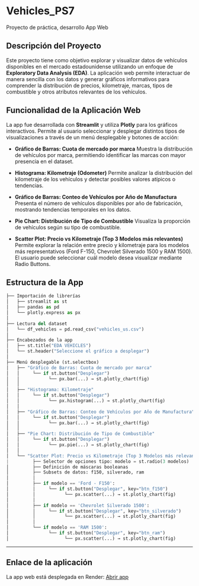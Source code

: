 # Vehicles_PS7
Proyecto de práctica, desarrollo App Web

## Descripción del Proyecto

Este proyecto tiene como objetivo explorar y visualizar datos de vehículos disponibles en el mercado estadounidense utilizando un enfoque de **Exploratory Data Analysis (EDA)**. La aplicación web permite interactuar de manera sencilla con los datos y generar gráficos informativos para comprender la distribución de precios, kilometraje, marcas, tipos de combustible y otros atributos relevantes de los vehículos.

## Funcionalidad de la Aplicación Web

La app fue desarrollada con **Streamlit** y utiliza **Plotly** para los gráficos interactivos. Permite al usuario seleccionar y desplegar distintos tipos de visualizaciones a través de un menú desplegable y botones de acción:

* **Gráfico de Barras: Cuota de mercado por marca**
  Muestra la distribución de vehículos por marca, permitiendo identificar las marcas con mayor presencia en el dataset.

* **Histograma: Kilometraje (Odometer)**
  Permite analizar la distribución del kilometraje de los vehículos y detectar posibles valores atípicos o tendencias.

* **Gráfico de Barras: Conteo de Vehículos por Año de Manufactura**
  Presenta el número de vehículos disponibles por año de fabricación, mostrando tendencias temporales en los datos.

* **Pie Chart: Distribución de Tipo de Combustible**
  Visualiza la proporción de vehículos según su tipo de combustible.

* **Scatter Plot: Precio vs Kilometraje (Top 3 Modelos más relevantes)**
  Permite explorar la relación entre precio y kilometraje para los modelos más representativos (Ford F-150, Chevrolet Silverado 1500 y RAM 1500). El usuario puede seleccionar cuál modelo desea visualizar mediante Radio Buttons.

## Estructura de la App

```app.py
├── Importación de librerías
│   ├── streamlit as st
│   ├── pandas as pd
│   └── plotly.express as px
│
├── Lectura del dataset
│   └── df_vehicles = pd.read_csv("vehicles_us.csv")
│
├── Encabezados de la app
│   ├── st.title("EDA VEHICLES")
│   └── st.header("Seleccione el gráfico a desplegar")
│
├── Menú desplegable (st.selectbox)
│   ├── "Gráfico de Barras: Cuota de mercado por marca"
│   │     └── if st.button("Desplegar")
│   │           └── px.bar(...) → st.plotly_chart(fig)
│   │
│   ├── "Histograma: Kilometraje"
│   │     └── if st.button("Desplegar")
│   │           └── px.histogram(...) → st.plotly_chart(fig)
│   │
│   ├── "Gráfico de Barras: Conteo de Vehículos por Año de Manufactura"
│   │     └── if st.button("Desplegar")
│   │           └── px.bar(...) → st.plotly_chart(fig)
│   │
│   ├── "Pie Chart: Distribución de Tipo de Combustible"
│   │     └── if st.button("Desplegar")
│   │           └── px.pie(...) → st.plotly_chart(fig)
│   │
│   └── "Scatter Plot: Precio vs Kilometraje (Top 3 Modelos más relevantes)"
|         ├── Selector de opciones tipo: modelo = st.radio(3 modelos)
│         ├── Definición de máscaras booleanas
│         ├── Subsets de datos: f150, silverado, ram
│         │
│         ├── if modelo == 'Ford - F150':
│         │     └── if st.button("Desplegar", key="btn_f150")
│         │           └── px.scatter(...) → st.plotly_chart(fig)
│         │
│         ├── if modelo == 'Chevrolet Silverado 1500':
│         │     └── if st.button("Desplegar", key="btn_silverado")
│         │           └── px.scatter(...) → st.plotly_chart(fig)
│         │
│         └── if modelo == 'RAM 1500':
│               └── if st.button("Desplegar", key="btn_ram")
│                     └── px.scatter(...) → st.plotly_chart(fig)
```
---
## Enlace de la aplicación
La app web está desplegada en Render: [Abrir app](https://eda-vehicles-ps7.onrender.com)